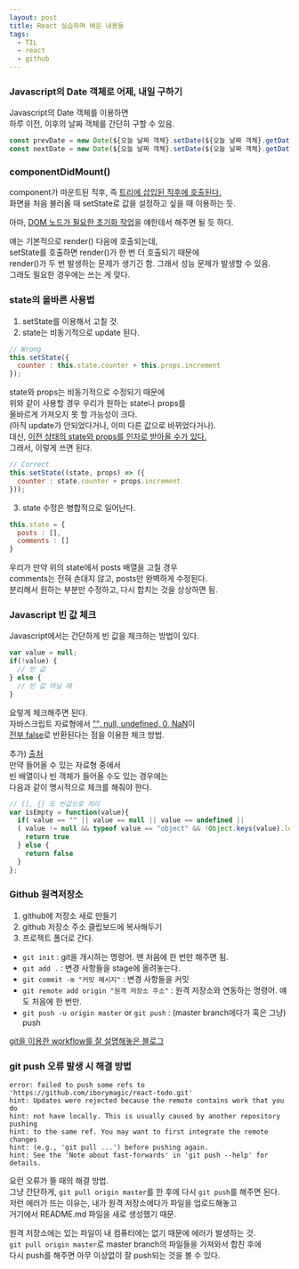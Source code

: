 ```yaml
---
layout: post
title: React 실습하며 배운 내용들
tags:
  - TIL
  - react
  - github
---
```


### Javascript의 Date 객체로 어제, 내일 구하기
Javascript의 Date 객체를 이용하면  
하루 이전, 이후의 날짜 객체를 간단히 구할 수 있음.  

```javascript
const prevDate = new Date(${오늘 날짜 객체}.setDate(${오늘 날짜 객체}.getDate() - 1));
const nextDate = new Date(${오늘 날짜 객체}.setDate(${오늘 날짜 객체}.getDate() + 1));
```

### componentDidMount()
component가 마운트된 직후, 즉 <u>트리에 삽입된 직후에 호출된다.</u>  
화면을 처음 불러올 때 setState로 값을 설정하고 싶을 때 이용하는 듯.  

아마, <u>DOM 노드가 필요한 초기화 작업</u>을 얘한테서 해주면 될 듯 하다.  

얘는 기본적으로 render() 다음에 호출되는데,  
setState를 호출하면 render()가 한 번 더 호출되기 때문에  
render()가 두 번 발생하는 문제가 생기긴 함. 그래서 성능 문제가 발생할 수 있음.  
그래도 필요한 경우에는 쓰는 게 맞다.  

### state의 올바른 사용법
1. setState를 이용해서 고칠 것.
2. state는 비동기적으로 update 된다.
```javascript
// Wrong
this.setState({
  counter : this.state.counter + this.props.increment
});
```
state와 props는 비동기적으로 수정되기 때문에  
위와 같이 사용할 경우 우리가 원하는 state나 props를  
올바르게 가져오지 못 할 가능성이 크다.  
(아직 update가 안되었다거나, 이미 다른 값으로 바뀌었다거나).  
대신, <u>이전 상태의 state와 props를 인자로 받아올 수가 있다.</u>  
그래서, 이렇게 쓰면 된다.  
```javascript
// Correct
this.setState((state, props) => ({
  counter : state.counter + props.increment
}));
```

3. state 수정은 병합적으로 일어난다.
```javascript
this.state = {
  posts : [],
  comments : []
}
```
우리가 만약 위의 state에서 posts 배열을 고칠 경우  
comments는 전혀 손대지 않고, posts만 완벽하게 수정된다.  
분리해서 원하는 부분만 수정하고, 다시 합치는 것을 상상하면 됨.  

### Javascript 빈 값 체크
Javascript에서는 간단하게 빈 값을 체크하는 방법이 있다.  
```javascript
var value = null;
if(!value) {
  // 빈 값
} else {
  // 빈 값 아닐 때
}
```
요렇게 체크해주면 된다.  
자바스크립트 자료형에서 <u>"", null, undefined, 0, NaN</u>이  
<u>전부 false</u>로 반환된다는 점을 이용한 체크 방법.  

추가) [출처](https://sanghaklee.tistory.com/3)  
만약 들어올 수 있는 자료형 중에서  
빈 배열이나 빈 객체가 들어올 수도 있는 경우에는  
다음과 같이 명시적으로 체크를 해줘야 한다.  
```javascript
// [], {} 도 빈값으로 처리 
var isEmpty = function(value){ 
  if( value == "" || value == null || value == undefined || 
  ( value != null && typeof value == "object" && !Object.keys(value).length )) { 
    return true 
  } else { 
    return false 
  } 
};

```

### Github 원격저장소
1. github에 저장소 새로 만들기
2. github 저장소 주소 클립보드에 복사해두기
3. 프로젝트 폴더로 간다.
- `git init` : git을 개시하는 명령어. 맨 처음에 한 번만 해주면 됨.
- `git add .` : 변경 사항들을 stage에 올려놓는다.
- `git commit -m "커밋 메시지"` : 변경 사항들을 커밋
- `git remote add origin "원격 저장소 주소"` : 원격 저장소와 연동하는 명령어. 얘도 처음에 한 번만.
- `git push -u origin master` or `git push` : (master branch에다가 혹은 그냥) push  

[git을 이용한 workflow를 잘 설명해놓은 블로그](https://wordbe.tistory.com/entry/Git-%EC%82%AC%EC%9A%A9-%EB%B0%A9%EB%B2%95-%EC%A0%95%EB%A6%ACcommit-push-pull-request-merge-%EB%93%B1)

### git push 오류 발생 시 해결 방법
```
error: failed to push some refs to 'https://github.com/iborymagic/react-todo.git'
hint: Updates were rejected because the remote contains work that you do
hint: not have locally. This is usually caused by another repository pushing
hint: to the same ref. You may want to first integrate the remote changes
hint: (e.g., 'git pull ...') before pushing again.
hint: See the 'Note about fast-forwards' in 'git push --help' for details.
```

요런 오류가 뜰 때의 해결 방법.  
그냥 간단하게, `git pull origin master`를 한 후에 다시 `git push`를 해주면 된다.  
저런 에러가 뜨는 이유는, 내가 원격 저장소에다가 파일을 업로드해놓고  
거기에서 README.md 파일을 새로 생성했기 때문.  

원격 저장소에는 있는 파일이 내 컴퓨터에는 없기 때문에 에러가 발생하는 것.  
`git pull origin master`로 master branch의 파일들을 가져와서 합친 후에  
다시 push를 해주면 아무 이상없이 잘 push되는 것을 볼 수 있다.  